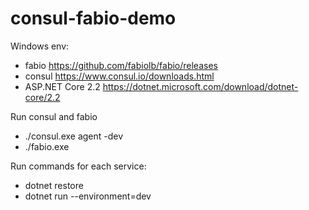 # consul-fabio-demo

Windows env:
- fabio https://github.com/fabiolb/fabio/releases
- consul https://www.consul.io/downloads.html
- ASP.NET Core 2.2 https://dotnet.microsoft.com/download/dotnet-core/2.2

Run consul and fabio
- ./consul.exe agent -dev
- ./fabio.exe

Run commands for each service:
- dotnet restore
- dotnet run --environment=dev

